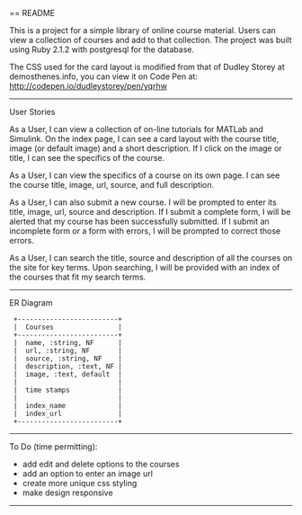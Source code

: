 == README

This is a project for a simple library of online course material. Users can view a collection of courses and add to that collection. The project was built using Ruby 2.1.2 with postgresql for the database.

The CSS used for the card layout is modified from that of Dudley Storey at demosthenes.info, you can view it on Code Pen at: http://codepen.io/dudleystorey/pen/yqrhw

----

User Stories

As a User, I can view a collection of on-line tutorials for MATLab and Simulink. On the index page, I can see a card layout with the course title, image (or default image) and a short description. If I click on the image or title, I can see the specifics of the course.

As a User, I can view the specifics of a course on its own page. I can see the course title, image, url, source, and full description.

As a User, I can also submit a new course. I will be prompted to enter its title, image, url, source and description. If I submit a complete form, I will be alerted that my course has been successfully submitted. If I submit an incomplete form or a form with errors, I will be prompted to correct those errors.

As a User, I can search the title, source and description of all the courses on the site for key terms. Upon searching, I will be provided with an index of the courses that fit my search terms.

----

ER Diagram
```
 +-------------------------+ 
 |  Courses                | 
 +-------------------------+ 
 |  name, :string, NF      | 
 |  url, :string, NF       | 
 |  source, :string, NF    | 
 |  description, :text, NF | 
 |  image, :text, default  | 
 |                         | 
 |  time stamps            | 
 |                         | 
 |  index_name             | 
 |  index_url              | 
 +-------------------------+ 

```
---

To Do (time permitting):
- add edit and delete options to the courses
- add an option to enter an image url
- create more unique css styling
- make design responsive
---
